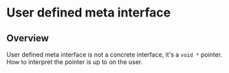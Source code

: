 [//]: # (Auto generated file, don't modify this file.)

# User defined meta interface

## Overview

User defined meta interface is not a concrete interface, it's a `void *` pointer. How to interpret the pointer is up to on the user.

